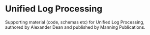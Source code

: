Unified Log Processing
======================

Supporting material (code, schemas etc) for Unified Log Processing, authored by Alexander Dean and published by Manning Publications.
